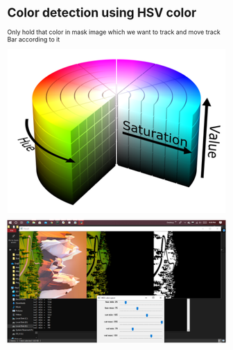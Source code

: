 # Color detection using HSV color 

Only hold that color in mask image which we want to track and move track Bar according to it

![](DataSet/HSV_color_solid_cylinder.png)



![](DataSet/HSV_colorTracked.png)
